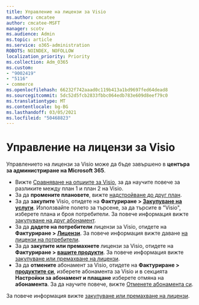 ```yaml
---
title: Управление на лицензи за Visio
ms.author: cmcatee
author: cmcatee-MSFT
manager: scotv
ms.audience: Admin
ms.topic: article
ms.service: o365-administration
ROBOTS: NOINDEX, NOFOLLOW
localization_priority: Priority
ms.collection: Adm_O365
ms.custom:
- "9002419"
- "5116"
- commerce
ms.openlocfilehash: 66232f742aaad0c119b413a1bd9697fed64dead8
ms.sourcegitcommit: 5dc52d5fcb2833fbbc064edb783e609d8eef79c0
ms.translationtype: MT
ms.contentlocale: bg-BG
ms.lasthandoff: 03/05/2021
ms.locfileid: "50468823"
---
```

# <a name="visio-license-management"></a>Управление на лицензи за Visio

Управлението на лицензи за Visio може да бъде завършено в **центъра за администриране на Microsoft 365**.

- Вижте [Сравняване на опциите за Visio](https://www.microsoft.com/microsoft-365/visio/microsoft-visio-plans-and-pricing-compare-visio-options?rtc=1), за да научите повече за разликите между план 1 и план 2 на Visio.
- За да **промените плановете**, вижте [надстройване до друг план](https://docs.microsoft.com/microsoft-365/commerce/subscriptions/upgrade-to-different-plan).
- За да **закупите** Visio, отидете на **Фактуриране > [Закупуване на услуги](https://go.microsoft.com/fwlink/p/?linkid=868433)**. Използвайте полето за търсене, за да търсите в "Visio", изберете плана и броя потребители. За повече информация вижте [закупуване на друг абонамент](https://docs.microsoft.com/microsoft-365/commerce/try-or-buy-microsoft-365#buy-a-different-subscription).
- За да **дадете на потребители** лицензи за Visio, отидете на **Фактуриране > [Лицензи](https://go.microsoft.com/fwlink/p/?linkid=842264)**. За повече информация вижте даване [на лицензи на потребители](https://docs.microsoft.com/microsoft-365/admin/manage/assign-licenses-to-users).
- За да **закупите или премахнете** лицензи за Visio, отидете на **Фактуриране > [вашите продукти](https://go.microsoft.com/fwlink/p/?linkid=842054)**. За повече информация вижте [закупуване или премахване на лицензи](https://docs.microsoft.com/microsoft-365/commerce/licenses/buy-licenses#buy-or-remove-licenses-for-your-business-subscription).
- За да **отмените** абонамент за Visio, отидете на **Фактуриране > [продуктите си](https://go.microsoft.com/fwlink/p/?linkid=842054)**, изберете абонамента за Visio и в секцията **Настройки за абонамент и плащане** изберете отмяна на **абонамента**. За да научите повече, вижте [Отменете абонамента си](https://docs.microsoft.com/microsoft-365/commerce/subscriptions/cancel-your-subscription).

За повече информация вижте [закупуване или премахване на лицензи](https://docs.microsoft.com/microsoft-365/commerce/licenses/buy-licenses).